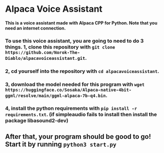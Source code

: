 # Alpaca Voice Assistant
#### This is a voice assistant made with Alpaca CPP for Python. Note that you need an internet connection. 
### To use this voice assistant, you are going to need to do 3 things. 1, clone this repository with ```git clone https://github.com/Norok-The-Diablo/alpacavoiceassistant.git```.
### 2, cd yourself into the repository with ```cd alpacavoiceassistant```.
### 3, download the model needed for this program with ```wget https://huggingface.co/Sosaka/Alpaca-native-4bit-ggml/resolve/main/ggml-alpaca-7b-q4.bin```.
### 4, install the python requirements with ```pip install -r requirements.txt```. (if simpleaudio fails to install then install the package libasound2-dev) 
## After that, your program should be good to go! Start it by running ```python3 start.py```
